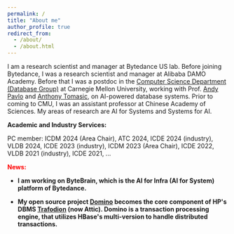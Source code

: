 ```yaml
---
permalink: /
title: "About me"
author_profile: true
redirect_from: 
  - /about/
  - /about.html
---
```

I am a research scientist and manager at Bytedance US lab. Before joining Bytedance, I was a research scientist and manager at Alibaba DAMO Academy. Before that I was a postdoc in the [Computer Science Department (Database Group)](https://db.cs.cmu.edu/) at Carnegie Mellon University, working with Prof. [Andy Pavlo](https://www.cs.cmu.edu/~pavlo/) and [Anthony Tomasic](https://www.cs.cmu.edu/~tomasic/), on AI-powered database systems. Prior to coming to CMU, I was an assistant professor at Chinese Academy of Sciences. My areas of research are AI for Systems and Systems for AI.

**Academic and Industry Services:**

PC member: ICDM 2024 (Area Chair), ATC 2024, ICDE 2024 (industry), VLDB 2024, ICDE 2023 (industry), ICDM 2023 (Area Chair), ICDE 2022, VLDB 2021 (industry), ICDE 2021, ...

<strong><font color=red> News: </font><strong>

- I am working on ByteBrain, which is the AI for Infra (AI for System) platform of Bytedance.

- My open source project [Domino](https://github.com/domino-succ/domino/wiki) becomes the core component of HP's DBMS [Trafodion](https://attic.apache.org/projects/trafodion.html) (now Attic). Domino is a transaction processing engine, that utilizes HBase's multi-version to handle distributed transactions.
